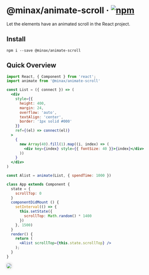 # @minax/animate-scroll &middot; [![npm](https://img.shields.io/npm/v/@minax/animate-scroll.svg)](https://www.npmjs.com/package/@minax/animate-scroll)
Let the elements have an animated scroll in the React project.

## Install
``` shell
npm i --save @minax/animate-scroll
```

## Quick Overview
``` jsx
import React, { Component } from 'react';
import animate from '@minax/animate-scroll'

const List = ({ connect }) => (
  <div
    style={{
      height: 400,
      margin: 24,
      overflow: 'auto',
      textAlign: 'center',
      border: '1px solid #000'
    }}
    ref={(el) => connect(el)}
  >
    {
      new Array(40).fill(1).map((i, index) => (
        <div key={index} style={{ fontSize: 40 }}>{index}</div>
      ))
    }
  </div>
)

const Alist = animate(List, { spendTime: 1000 })

class App extends Component {
  state = {
    scrollTop: 0
  }
  componentDidMount () {
    setInterval(() => {
      this.setState({
        scrollTop: Math.random() * 1400
      })
    }, 1500)
  }
  render() {
    return (
      <Alist scrollTop={this.state.scrollTop} />
    );
  }
}
```

<p>
  <img src="./docs/images/1.gif" style="border-radius: 5px; box-shadow: 0 0 10px rgba(0, 0, 0, .2)" />
</p>

